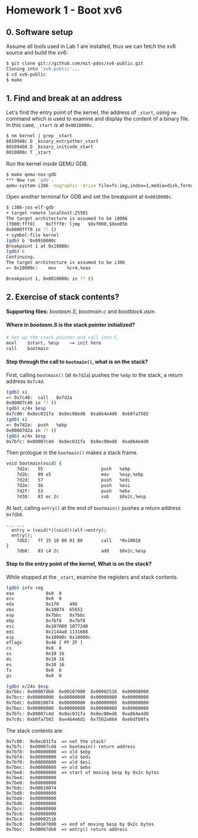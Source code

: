# Homework 1 - Boot xv6

## 0. Software setup

Assume all tools used in Lab 1 are installed, thus we can fetch the xv6 source and build the xv6:

```sh
$ git clone git://github.com/mit-pdos/xv6-public.git
Cloning into 'xv6-public'...
$ cd xv6-public
$ make
```

## 1. Find and break at an address

Let's find the entry point of the kernel, the address of `_start`, using `nm` command which is used to examine and display the content of a binary file. In this case, `_start` is at `0x0010000c`.

```sh
$ nm kernel | grep _start
8010948c D _binary_entryother_start
80109460 D _binary_initcode_start
0010000c T _start
```

Run the kernel inside QEMU GDB.

```sh
$ make qemu-nox-gdb
*** Now run 'gdb'.
qemu-system-i386 -nographic -drive file=fs.img,index=1,media=disk,format=raw -drive file=xv6.img,index=0,media=disk,format=raw -smp 2 -m 512  -S -gdb tcp::25501
```

Open another terminal for GDB and set the breakpoint at `0x0010000c`.

```sh
$ i386-jos-elf-gdb
+ target remote localhost:25501
The target architecture is assumed to be i8086
[f000:fff0]    0xffff0:	ljmp   $0xf000,$0xe05b
0x0000fff0 in ?? ()
+ symbol-file kernel
(gdb) b *0x0010000c
Breakpoint 1 at 0x10000c
(gdb) c
Continuing.
The target architecture is assumed to be i386
=> 0x10000c:	mov    %cr4,%eax

Breakpoint 1, 0x0010000c in ?? ()
```

## 2. Exercise of stack contents?

**Supporting files:** *bootasm.S*, *bootmain.c* and *bootblock.asm*.

#### Where in *bootasm.S* is the stack pointer initialized?

```sh
# Set up the stack pointer and call into C.
movl    $start, %esp    <= init here
call    bootmain
```

#### Step through the call to `bootmain()`, what is on the stack?

First, calling `bootmain()` (at `0x7d2a`) pushes the `%ebp` to the stack, a return address `0x7c4d`.

```sh
(gdb) si
=> 0x7c48:	call   0x7d2a
0x00007c48 in ?? ()
(gdb) x/4x $esp
0x7c00:	0x8ec031fa	0x8ec08ed8	0xa864e4d0	0xb0fa7502
(gdb) si
=> 0x7d2a:	push   %ebp
0x00007d2a in ?? ()
(gdb) x/4x $esp
0x7bfc:	0x00007c4d	0x8ec031fa	0x8ec08ed8	0xa864e4d0
```

Then prologue in the `bootmain()` makes a stack frame.

```sh
void bootmain(void) {
    7d2a:	55                   	push   %ebp
    7d2b:	89 e5                	mov    %esp,%ebp
    7d2d:	57                   	push   %edi
    7d2e:	56                   	push   %esi
    7d2f:	53                   	push   %ebx
    7d30:	83 ec 2c             	sub    $0x2c,%esp
```

At last, calling `entry()` at the end of `bootmain()` pushes a return address `0x7db8`.

```
... ...
  entry = (void(*)(void))(elf->entry);
  entry();
    7db2:	ff 15 18 00 01 00    	call   *0x10018
}
    7db8:	83 c4 2c             	add    $0x2c,%esp
```

#### Step to the entry point of the kernel, What is on the stack?

While stopped at the `_start`, examine the registers and stack contents.

```sh
(gdb) info reg
eax            0x0	0
ecx            0x0	0
edx            0x1f0	496
ebx            0x10074	65652
esp            0x7bbc	0x7bbc
ebp            0x7bf8	0x7bf8
esi            0x107000	1077248
edi            0x1144a8	1131688
eip            0x10000c	0x10000c
eflags         0x46	[ PF ZF ]
cs             0x8	8
ss             0x10	16
ds             0x10	16
es             0x10	16
fs             0x0	0
gs             0x0	0
```

```sh
(gdb) x/24x $esp
0x7bbc:	0x00007db8	0x00107000	0x00002516	0x00008000
0x7bcc:	0x00000000	0x00000000	0x00000000	0x00000000
0x7bdc:	0x00010074	0x00000000	0x00000000	0x00000000
0x7bec:	0x00000000	0x00000000	0x00000000	0x00000000
0x7bfc:	0x00007c4d	0x8ec031fa	0x8ec08ed8	0xa864e4d0
0x7c0c:	0xb0fa7502	0xe464e6d1	0x7502a864	0xe6dfb0fa
```

The stack contents are:

```
0x7c00:  0x8ec031fa  => not the stack!
0x7bfc:  0x00007cd4  => bootmain() return address
0x7bf8:  0x00000000  => old $ebp
0x7bf4:  0x00000000  => old $edi
0x7bf0:  0x00000000  => old $esi
0x7bec:  0x00000000  => old $ebx
0x7be8:  0x00000000  => start of moving $esp by 0x2c bytes
0x7be4:  0x00000000
0x7be0:  0x00000000
0x7bdc:  0x00010074
0x7bd8:  0x00000000
0x7bd4:  0x00000000
0x7bd0:  0x00000000
0x7bcc:  0x00000000
0x7bc8:  0x00008000
0x7bc4:  0x00002516
0x7bc0:  0x00107000  => end of moving $esp by 0x2c bytes
0x7bbc:  0x00007db8  => entry() return address
```